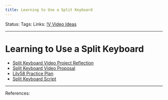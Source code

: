 ```yaml
---
title: Learning to Use a Split Keyboard
---
```

Status:
Tags:
Links: [!V Video Ideas](out/v-video-ideas.md)
___
# Learning to Use a Split Keyboard
- [Split Keyboard Video Project Reflection](out/split-keyboard-video-project-reflection.md)
- [Split Keyboard Video Proposal](out/split-keyboard-video-proposal.md)
- [Lily58 Practice Plan](out/lily58-practice-plan.md)
- [Split Keyboard Script](out/split-keyboard-script.md)
___
References:
